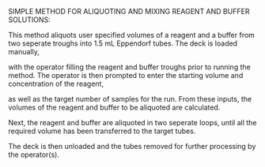 SIMPLE METHOD FOR ALIQUOTING AND MIXING REAGENT AND BUFFER SOLUTIONS:

This method aliquots user specified volumes of a reagent and a buffer from two seperate troughs into 1.5 mL Eppendorf tubes. The deck is loaded manually,

with the operator filling the reagent and buffer troughs prior to running the method. The operator is then prompted to enter the starting volume and concentration of the reagent,

as well as the target number of samples for the run. From these inputs, the volumes of the reagent and buffer to be aliquoted are calculated.

Next, the reagent and buffer are aliquoted in two seperate loops, until all the required volume has been transferred to the target tubes.

The deck is then unloaded and the tubes removed for further processing by the operator(s).
